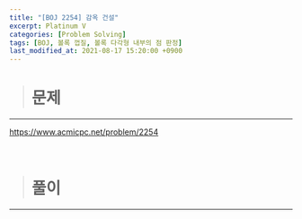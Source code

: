 ```yaml
---
title: "[BOJ 2254] 감옥 건설"
excerpt: Platinum V
categories: [Problem Solving]
tags: [BOJ, 볼록 껍질, 볼록 다각형 내부의 점 판정]
last_modified_at: 2021-08-17 15:20:00 +0900
---
```


> # 문제
---

[<u>https://www.acmicpc.net/problem/2254</u>](https://www.acmicpc.net/problem/2254)

<br>

> # 풀이
---

